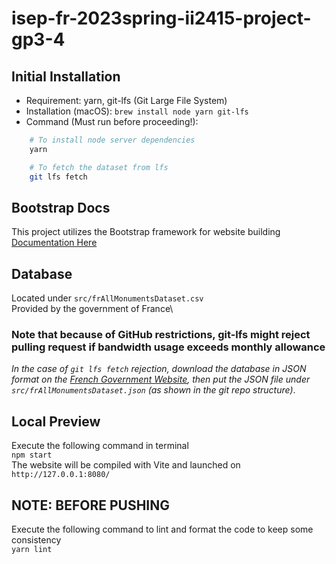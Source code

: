 # isep-fr-2023spring-ii2415-project-gp3-4

## Initial Installation

- Requirement: yarn, git-lfs (Git Large File System)
- Installation (macOS): `brew install node yarn git-lfs`
- Command (Must run before proceeding!):

``` bash
    # To install node server dependencies
    yarn

    # To fetch the dataset from lfs
    git lfs fetch
```

## Bootstrap Docs
This project utilizes the Bootstrap framework for website building\
[Documentation Here](https://getbootstrap.com/docs/5.3/getting-started/vite/)

## Database

Located under `src/frAllMonumentsDataset.csv`\
Provided by the government of France\

### Note that because of GitHub restrictions, git-lfs might reject pulling request if bandwidth usage exceeds monthly allowance

_In the case of `git lfs fetch` rejection, download the database in JSON format on the [French Government Website](https://www.data.gouv.fr/fr/datasets/r/0dca8af6-fb5e-42d8-970f-2b369fe7e421), then put the JSON file under `src/frAllMonumentsDataset.json` (as shown in the git repo structure)_.

## Local Preview

Execute the following command in terminal\
`npm start`\
The website will be compiled with Vite and launched on `http://127.0.0.1:8080/`

## NOTE: BEFORE PUSHING

Execute the following command to lint and format the code to keep some consistency\
`yarn lint`
